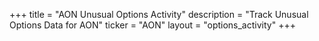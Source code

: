 +++
title = "AON Unusual Options Activity"
description = "Track Unusual Options Data for AON"
ticker = "AON"
layout = "options_activity"
+++

